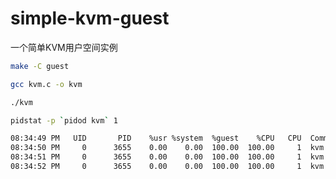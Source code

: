 # simple-kvm-guest
一个简单KVM用户空间实例

```sh
make -C guest
```

```sh
gcc kvm.c -o kvm
```

```sh
./kvm
```

```sh
pidstat -p `pidod kvm` 1
```

```sh
08:34:49 PM   UID       PID    %usr %system  %guest    %CPU   CPU  Command
08:34:50 PM     0      3655    0.00    0.00  100.00  100.00     1  kvm
08:34:51 PM     0      3655    0.00    0.00  100.00  100.00     1  kvm
08:34:52 PM     0      3655    0.00    0.00  100.00  100.00     1  kvm
```
